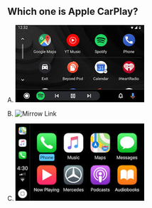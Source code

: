 ## Which one is Apple CarPlay?

A. [![Android Auto](image/andriodauto.jpg)](https://xuniong123-jinchao.github.io/EDCI-337-Project4/wrong1.html)

B. ![Mirrow Link](image/mirrorlink.jpg)

C. ![CarPlay](image/carplay.jpg)
